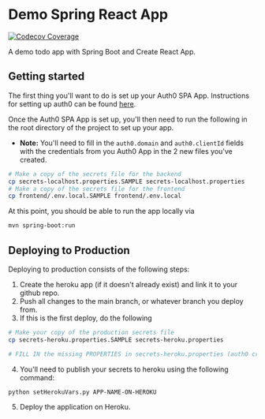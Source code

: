 # Demo Spring React App

[![Codecov Coverage](https://codecov.io/gh/ucsb-cs156-f20/demo-spring-nextjs-app/branch/master/graph/badge.svg)](https://codecov.io/gh/ucsb-cs156-f20/demo-spring-nextjs-app)

A demo todo app with Spring Boot and Create React App.

## Getting started

The first thing you'll want to do is set up your Auth0 SPA App. Instructions for setting up auth0 can be found [here](./frontend/docs/auth0.md).

Once the Auth0 SPA App is set up, you'll then need to run the following in the root directory of the project to set up your app.

- **Note:** You'll need to fill in the `auth0.domain` and `auth0.clientId` fields with the credentials from you Auth0 App in the 2 new files you've created.

```bash
# Make a copy of the secrets file for the backend
cp secrets-localhost.properties.SAMPLE secrets-localhost.properties
# Make a copy of the secrets file for the frontend
cp frontend/.env.local.SAMPLE frontend/.env.local
```

At this point, you should be able to run the app locally via

```bash
mvn spring-boot:run
```

## Deploying to Production

Deploying to production consists of the following steps:

1. Create the heroku app (if it doesn't already exist) and link it to your github repo.
2. Push all changes to the main branch, or whatever branch you deploy from.
3. If this is the first deploy, do the following

```bash
# Make your copy of the production secrets file
cp secrets-heroku.properties.SAMPLE secrets-heroku.properties

# FILL IN the missing PROPERTIES in secrets-heroku.properties (auth0 creds can carry over from localhost file)
```

4. You'll need to publish your secrets to heroku using the following command:

```bash
python setHerokuVars.py APP-NAME-ON-HEROKU
```

5. Deploy the application on Heroku.

